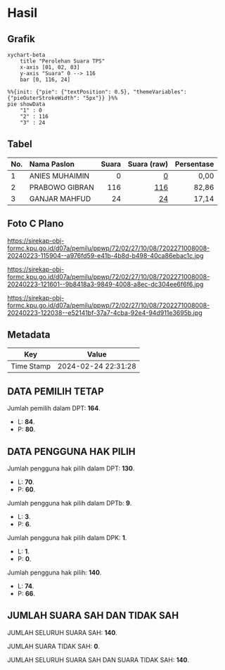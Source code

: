 # Hasil

## Grafik

```mermaid
xychart-beta
    title "Perolehan Suara TPS"
    x-axis [01, 02, 03]
    y-axis "Suara" 0 --> 116
    bar [0, 116, 24]
```

```mermaid
%%{init: {"pie": {"textPosition": 0.5}, "themeVariables": {"pieOuterStrokeWidth": "5px"}} }%%
pie showData
    "1" : 0
    "2" : 116
    "3" : 24
```

## Tabel

| No. | Nama Paslon    | Suara | Suara (raw) | Persentase |
|:--- |:-------------- | -----:| -----------:| ----------:|
| 1   | ANIES MUHAIMIN | 0     | [0][p-1]    | 0,00       |
| 2   | PRABOWO GIBRAN | 116   | [116][p-2]  | 82,86      |
| 3   | GANJAR MAHFUD  | 24    | [24][p-3]   | 17,14      |


[p-1]: https://github.com/gigit-pemilu/pemilu-2024-72-sulawesi-tengah/blob/main/pilpres/hitung-suara/sub/72-sulawesi-tengah/sub/02-poso/sub/27-pamona-utara/sub/1008-sawidago/sub/008-tps/sub/paslon-1.txt
[p-2]: https://github.com/gigit-pemilu/pemilu-2024-72-sulawesi-tengah/blob/main/pilpres/hitung-suara/sub/72-sulawesi-tengah/sub/02-poso/sub/27-pamona-utara/sub/1008-sawidago/sub/008-tps/sub/paslon-2.txt
[p-3]: https://github.com/gigit-pemilu/pemilu-2024-72-sulawesi-tengah/blob/main/pilpres/hitung-suara/sub/72-sulawesi-tengah/sub/02-poso/sub/27-pamona-utara/sub/1008-sawidago/sub/008-tps/sub/paslon-3.txt

## Foto C Plano

https://sirekap-obj-formc.kpu.go.id/d07a/pemilu/ppwp/72/02/27/10/08/7202271008008-20240223-115904--a976fd59-e41b-4b8d-b498-40ca86ebac1c.jpg

https://sirekap-obj-formc.kpu.go.id/d07a/pemilu/ppwp/72/02/27/10/08/7202271008008-20240223-121601--9b8418a3-9849-4008-a8ec-dc304ee6f6f6.jpg

https://sirekap-obj-formc.kpu.go.id/d07a/pemilu/ppwp/72/02/27/10/08/7202271008008-20240223-122038--e52141bf-37a7-4cba-92e4-94d911e3695b.jpg


## Metadata

| Key        | Value               |
| ---------- | ------------------- |
| Time Stamp | 2024-02-24 22:31:28 |


## DATA PEMILIH TETAP

Jumlah pemilih dalam DPT: **164**.
 * L: **84**.
 * P: **80**.

## DATA PENGGUNA HAK PILIH

Jumlah pengguna hak pilih dalam DPT: **130**.
 * L: **70**.
 * P: **60**.

Jumlah pengguna hak pilih dalam DPTb: **9**.
 * L: **3**.
 * P: **6**.

Jumlah pengguna hak pilih dalam DPK: **1**.
 * L: **1**.
 * P: **0**.

Jumlah pengguna hak pilih: **140**.
 * L: **74**.
 * P: **66**.

## JUMLAH SUARA SAH DAN TIDAK SAH

JUMLAH SELURUH SUARA SAH: **140**.

JUMLAH SUARA TIDAK SAH: **0**.

JUMLAH SELURUH SUARA SAH DAN SUARA TIDAK SAH: **140**.



